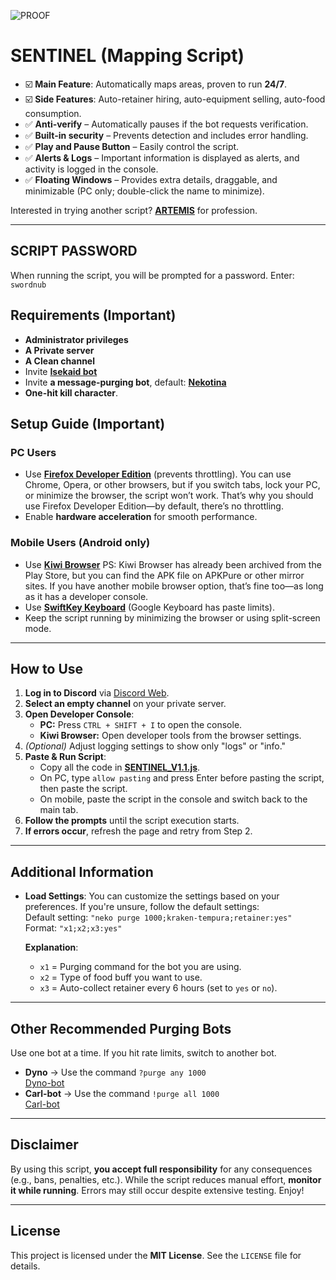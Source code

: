 ![PROOF](https://github.com/devilsadvocate101/SENTINEL/blob/main/proof/0226.gif)

# **SENTINEL** (Mapping Script)
- ☑️ **Main Feature**: Automatically maps areas, proven to run **24/7**.
- ☑️ **Side Features**: Auto-retainer hiring, auto-equipment selling, auto-food consumption.
- ✅ **Anti-verify** – Automatically pauses if the bot requests verification.  
- ✅ **Built-in security** – Prevents detection and includes error handling.  
- ✅ **Play and Pause Button** – Easily control the script.  
- ✅ **Alerts & Logs** – Important information is displayed as alerts, and activity is logged in the console.  
- ✅ **Floating Windows** – Provides extra details, draggable, and minimizable (PC only; double-click the name to minimize). 

Interested in trying another script? [**ARTEMIS**](https://github.com/devilsadvocate101/ARTEMIS) for profession.

---

## SCRIPT PASSWORD
When running the script, you will be prompted for a password.
Enter: `swordnub`

## **Requirements** (Important)  
- **Administrator privileges**  
- **A Private server**  
- **A Clean channel**  
- Invite [**Isekaid bot**](https://top.gg/bot/989440183428599849)  
- Invite **a message-purging bot**, default: [**Nekotina**](https://top.gg/bot/429457053791158281)  
- **One-hit kill character**.

## **Setup Guide** (Important)
### **PC Users**
- Use [**Firefox Developer Edition**](https://www.mozilla.org/en-US/firefox/developer/) 
 (prevents throttling). You can use Chrome, Opera, or other browsers, but if you switch tabs, lock your PC, or minimize the browser, the script won’t work. That’s why you should use Firefox Developer Edition—by default, there’s no throttling.
- Enable **hardware acceleration** for smooth performance.

### **Mobile Users** (Android only)
- Use [**Kiwi Browser**](https://apkpure.com/kiwi-browser-fast-quiet/com.kiwibrowser.browser)
PS: Kiwi Browser has already been archived from the Play Store, but you can find the APK file on APKPure or other mirror sites. If you have another mobile browser option, that’s fine too—as long as it has a developer console.
- Use [**SwiftKey Keyboard**](https://play.google.com/store/apps/details?id=com.touchtype.swiftkey) (Google Keyboard has paste limits).
- Keep the script running by minimizing the browser or using split-screen mode.

---

## **How to Use**
1. **Log in to Discord** via [Discord Web](https://discord.com/app).
2. **Select an empty channel** on your private server.
3. **Open Developer Console**:
   - **PC:** Press `CTRL + SHIFT + I` to open the console.  
   - **Kiwi Browser:** Open developer tools from the browser settings.
4. *(Optional)* Adjust logging settings to show only "logs" or "info."
5. **Paste & Run Script**:
   - Copy all the code in [**SENTINEL_V1.1.js**](https://github.com/devilsadvocate101/SENTINEL/blob/main/SENTINEL_V1.0).
   - On PC, type `allow pasting` and press Enter before pasting the script, then paste the script.
   - On mobile, paste the script in the console and switch back to the main tab.
6. **Follow the prompts** until the script execution starts.
7. **If errors occur**, refresh the page and retry from Step 2.

---

## **Additional Information**
- **Load Settings**: You can customize the settings based on your preferences. If you're unsure, follow the default settings:  
  Default setting: `"neko purge 1000;kraken-tempura;retainer:yes"`  
  Format: `"x1;x2;x3:yes"`

  **Explanation**:
  - `x1` = Purging command for the bot you are using.
  - `x2` = Type of food buff you want to use.
  - `x3` = Auto-collect retainer every 6 hours (set to `yes` or `no`).

---

## **Other Recommended Purging Bots**
Use one bot at a time. If you hit rate limits, switch to another bot.

- **Dyno** → Use the command `?purge any 1000`  
  [Dyno-bot](https://top.gg/bot/155149108183695360)  
- **Carl-bot** → Use the command `!purge all 1000`  
  [Carl-bot](https://top.gg/bot/235148962103951360)  

---

## **Disclaimer**
By using this script, **you accept full responsibility** for any consequences (e.g., bans, penalties, etc.). While the script reduces manual effort, **monitor it while running**. Errors may still occur despite extensive testing. Enjoy!

---

## **License**
This project is licensed under the **MIT License**. See the `LICENSE` file for details.
